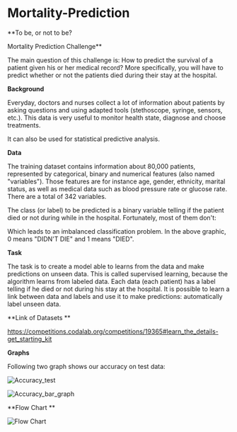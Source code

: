 # Mortality-Prediction
**To be, or not to be?

Mortality Prediction Challenge**

The main question of this challenge is: How to predict the survival of a patient given his or her medical record? More specifically, you will have to predict whether or not the patients died during their stay at the hospital.

 
**Background**

Everyday, doctors and nurses collect a lot of information about patients by asking questions and using adapted tools (stethoscope, syringe, sensors, etc.). This data is very useful to monitor health state, diagnose and choose treatments.

 It can also be used for statistical predictive analysis.

 
**Data**

The training dataset contains information about 80,000 patients, represented by categorical, binary and numerical features (also named "variables"). Those features are for instance age, gender, ethnicity, marital status, as well as medical data such as blood pressure rate or glucose rate. There are a total of 342 variables.

The class (or label) to be predicted is a binary variable telling if the patient died or not during while in the hospital. Fortunately, most of them don't:

Which leads to an imbalanced classification problem. In the above graphic, 0 means "DIDN'T DIE" and 1 means "DIED".

 
**Task**

The task is to create a model able to learns from the data and make predictions on unseen data. This is called supervised learning, because the algorithm learns from labeled data. Each data (each patient) has a label telling if he died or not during his stay at the hospital. It is possible to learn a link between data and labels and use it to make predictions: automatically label unseen data.

**Link of Datasets **

https://competitions.codalab.org/competitions/19365#learn_the_details-get_starting_kit

**Graphs**

Following two graph shows our accuracy on test data:

![Accuracy_test](https://github.com/prakhar1613072/Mortality-Prediction/blob/master/Accuracy_bar_graph.PNG)

![Accuracy_bar_graph](https://github.com/prakhar1613072/Mortality-Prediction/blob/master/Accuracy_test.PNG)

**Flow Chart **

![Flow Chart](https://github.com/prakhar1613072/Mortality-Prediction/blob/master/FlowChart.PNG)
